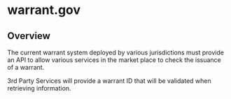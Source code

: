 # warrant.gov

## Overview

The current warrant system deployed by various jurisdictions must provide an API to allow various services in the market place to check the issuance of a warrant.

3rd Party Services will provide a warrant ID that will be validated when retrieving information.
